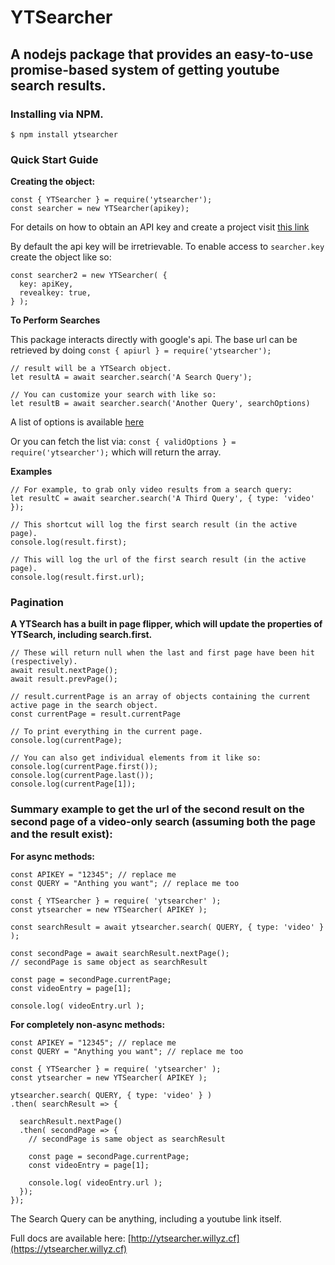 # YTSearcher
## A nodejs package that provides an easy-to-use promise-based system of getting youtube search results.

### Installing via NPM.

```$ npm install ytsearcher```

### Quick Start Guide
**Creating the object:**

    const { YTSearcher } = require('ytsearcher');
    const searcher = new YTSearcher(apikey);

For details on how to obtain an API key and create a project visit [this link](https://developers.google.com/youtube/v3/getting-started)

By default the api key will be irretrievable.
To enable access to `searcher.key` create the object like so:

    const searcher2 = new YTSearcher( {
      key: apiKey,
      revealkey: true,
    } );

**To Perform Searches**

This package interacts directly with google's api. The base url can be retrieved by doing
```const { apiurl } = require('ytsearcher');```

    // result will be a YTSearch object.
    let resultA = await searcher.search('A Search Query');

    // You can customize your search with like so:
    let resultB = await searcher.search('Another Query', searchOptions)

A list of options is available [here](https://developers.google.com/youtube/v3/docs/search/list)

Or you can fetch the list via:
```const { validOptions } = require('ytsearcher');``` which will return the array.

**Examples**

    // For example, to grab only video results from a search query:
    let resultC = await searcher.search('A Third Query', { type: 'video' });

    // This shortcut will log the first search result (in the active page).
    console.log(result.first);

    // This will log the url of the first search result (in the active page).
    console.log(result.first.url);

### Pagination

**A YTSearch has a built in page flipper, which will update the properties of YTSearch, including search.first.**

    // These will return null when the last and first page have been hit (respectively).
    await result.nextPage();
    await result.prevPage();

    // result.currentPage is an array of objects containing the current active page in the search object.
    const currentPage = result.currentPage

    // To print everything in the current page.
    console.log(currentPage);

    // You can also get individual elements from it like so:
    console.log(currentPage.first());
    console.log(currentPage.last());
    console.log(currentPage[1]);

### Summary example to get the url of the second result on the second page of a video-only search (assuming both the page and the result exist):

**For async methods:**

    const APIKEY = "12345"; // replace me
    const QUERY = "Anthing you want"; // replace me too

    const { YTSearcher } = require( 'ytsearcher' );
    const ytsearcher = new YTSearcher( APIKEY );

    const searchResult = await ytsearcher.search( QUERY, { type: 'video' } );

    const secondPage = await searchResult.nextPage();
    // secondPage is same object as searchResult

    const page = secondPage.currentPage;
    const videoEntry = page[1];

    console.log( videoEntry.url );

**For completely non-async methods:**

    const APIKEY = "12345"; // replace me
    const QUERY = "Anything you want"; // replace me too

    const { YTSearcher } = require( 'ytsearcher' );
    const ytsearcher = new YTSearcher( APIKEY );

    ytsearcher.search( QUERY, { type: 'video' } )
    .then( searchResult => {

      searchResult.nextPage()
      .then( secondPage => {
        // secondPage is same object as searchResult

        const page = secondPage.currentPage;
        const videoEntry = page[1];

        console.log( videoEntry.url );
      });
    });

The Search Query can be anything, including a youtube link itself.

Full docs are available here: [http://ytsearcher.willyz.cf](https://ytsearcher.willyz.cf)
